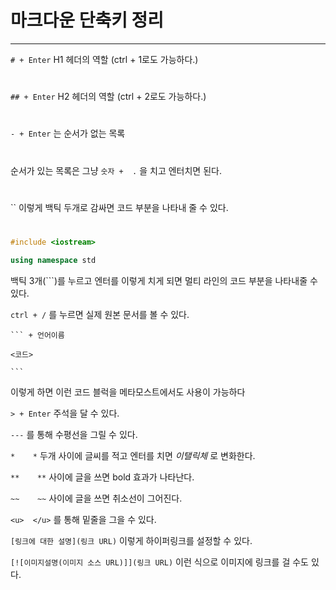 # 마크다운 단축키 정리

---
`# + Enter` H1 헤더의 역할 (ctrl + 1로도 가능하다.)  
#
`## + Enter` H2 헤더의 역할 (ctrl + 2로도 가능하다.)  
#
`- + Enter` 는 순서가 없는 목록  
#
순서가 있는 목록은 그냥 `숫자 +  .` 을 치고 엔터치면 된다.  
#
`` 이렇게 백틱 두개로 감싸면 코드 부분을 나타내 줄 수 있다.  
#
```c++
#include <iostream>

using namespace std

```

백틱 3개(```)를 누르고 엔터를 이렇게 치게 되면 멀티 라인의 코드 부분을 나타내줄 수 있다.



`ctrl + /` 를 누르면 실제 원본 문서를 볼 수 있다.



` ``` + 언어이름 `

`<코드>`

` ``` `

이렇게 하면 이런 코드 블럭을 메타모스트에서도 사용이 가능하다



`> + Enter` 주석을 달 수 있다.



`---` 를 통해 수평선을 그릴 수 있다.



`*    *` 두개 사이에 글씨를 적고 엔터를 치면 *이탤릭체* 로 변화한다.



`**    **` 사이에 글을 쓰면 bold 효과가 나타난다.



`~~    ~~` 사이에 글을 쓰면 취소선이 그어진다.



`<u>  </u>` 를 통해 밑줄을 그을 수 있다.



`[링크에 대한 설명](링크 URL)` 이렇게 하이퍼링크를 설정할 수 있다.



`[![이미지설명(이미지 소스 URL)]](링크 URL)` 이런 식으로 이미지에 링크를 걸 수도 있다.